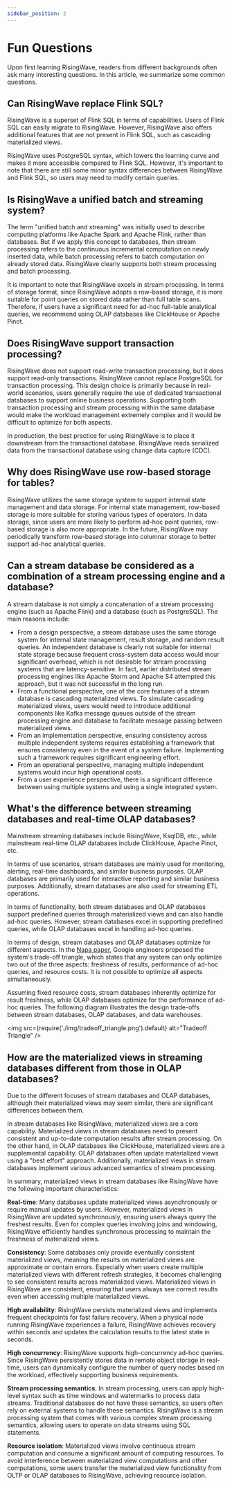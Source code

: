 ```yaml
---
sidebar_position: 2
---
```


# Fun Questions

Upon first learning RisingWave, readers from different backgrounds often ask many interesting questions. In this article, we summarize some common questions.

## Can RisingWave replace Flink SQL?

RisingWave is a superset of Flink SQL in terms of capabilities. Users of Flink SQL can easily migrate to RisingWave. However, RisingWave also offers additional features that are not present in Flink SQL, such as cascading materialized views.

RisingWave uses PostgreSQL syntax, which lowers the learning curve and makes it more accessible compared to Flink SQL. However, it's important to note that there are still some minor syntax differences between RisingWave and Flink SQL, so users may need to modify certain queries.

## Is RisingWave a unified batch and streaming system?

The term "unified batch and streaming" was initially used to describe computing platforms like Apache Spark and Apache Flink, rather than databases. But if we apply this concept to databases, then stream processing refers to the continuous incremental computation on newly inserted data, while batch processing refers to batch computation on already stored data. RisingWave clearly supports both stream processing and batch processing.

It is important to note that RisingWave excels in stream processing. In terms of storage format, since RisingWave adopts a row-based storage, it is more suitable for point queries on stored data rather than full table scans. Therefore, if users have a significant need for ad-hoc full-table analytical queries, we recommend using OLAP databases like ClickHouse or Apache Pinot.

## Does RisingWave support transaction processing?

RisingWave does not support read-write transaction processing, but it does support read-only transactions. RisingWave cannot replace PostgreSQL for transaction processing. This design choice is primarily because in real-world scenarios, users generally require the use of dedicated transactional databases to support online business operations. Supporting both transaction processing and stream processing within the same database would make the workload management extremely complex and it would be difficult to optimize for both aspects.

In production, the best practice for using RisingWave is to place it downstream from the transactional database. RisingWave reads serialized data from the transactional database using change data capture (CDC).

## Why does RisingWave use row-based storage for tables?

RisingWave utilizes the same storage system to support internal state management and data storage. For internal state management, row-based storage is more suitable for storing various types of operators. In data storage, since users are more likely to perform ad-hoc point queries, row-based storage is also more appropriate. In the future, RisingWave may periodically transform row-based storage into columnar storage to better support ad-hoc analytical queries.

## Can a stream database be considered as a combination of a stream processing engine and a database?

A stream database is not simply a concatenation of a stream processing engine (such as Apache Flink) and a database (such as PostgreSQL). The main reasons include:

* From a design perspective, a stream database uses the same storage system for internal state management, result storage, and random result queries. An independent database is clearly not suitable for internal state storage because frequent cross-system data access would incur significant overhead, which is not desirable for stream processing systems that are latency-sensitive. In fact, earlier distributed stream processing engines like Apache Storm and Apache S4 attempted this approach, but it was not successful in the long run.
* From a functional perspective, one of the core features of a stream database is cascading materialized views. To simulate cascading materialized views, users would need to introduce additional components like Kafka message queues outside of the stream processing engine and database to facilitate message passing between materialized views.
* From an implementation perspective, ensuring consistency across multiple independent systems requires establishing a framework that ensures consistency even in the event of a system failure. Implementing such a framework requires significant engineering effort.
* From an operational perspective, managing multiple independent systems would incur high operational costs.
* From a user experience perspective, there is a significant difference between using multiple systems and using a single integrated system.

## What's the difference between streaming databases and real-time OLAP databases?

Mainstream streaming databases include RisingWave, KsqlDB, etc., while mainstream real-time OLAP databases include ClickHouse, Apache Pinot, etc.

In terms of use scenarios, stream databases are mainly used for monitoring, alerting, real-time dashboards, and similar business purposes. OLAP databases are primarily used for interactive reporting and similar business purposes. Additionally, stream databases are also used for streaming ETL operations.

In terms of functionality, both stream databases and OLAP databases support predefined queries through materialized views and can also handle ad-hoc queries. However, stream databases excel in supporting predefined queries, while OLAP databases excel in handling ad-hoc queries.

In terms of design, stream databases and OLAP databases optimize for different aspects. In the [Napa paper](http://www.vldb.org/pvldb/vol14/p2986-sankaranarayanan.pdf), Google engineers proposed the system's trade-off triangle, which states that any system can only optimize two out of the three aspects: freshness of results, performance of ad-hoc queries, and resource costs. It is not possible to optimize all aspects simultaneously.

Assuming fixed resource costs, stream databases inherently optimize for result freshness, while OLAP databases optimize for the performance of ad-hoc queries. The following diagram illustrates the design trade-offs between stream databases, OLAP databases, and data warehouses.

<img
  src={require('./img/tradeoff_triangle.png').default}
  alt="Tradeoff Triangle"
/>

## How are the materialized views in streaming databases different from those in OLAP databases?

Due to the different focuses of stream databases and OLAP databases, although their materialized views may seem similar, there are significant differences between them.

In stream databases like RisingWave, materialized views are a core capability. Materialized views in stream databases need to present consistent and up-to-date computation results after stream processing. On the other hand, in OLAP databases like ClickHouse, materialized views are a supplemental capability. OLAP databases often update materialized views using a "best effort" approach. Additionally, materialized views in stream databases implement various advanced semantics of stream processing.

In summary, materialized views in stream databases like RisingWave have the following important characteristics:

**Real-time**: Many databases update materialized views asynchronously or require manual updates by users. However, materialized views in RisingWave are updated synchronously, ensuring users always query the freshest results. Even for complex queries involving joins and windowing, RisingWave efficiently handles synchronous processing to maintain the freshness of materialized views.

**Consistency**: Some databases only provide eventually consistent materialized views, meaning the results on materialized views are approximate or contain errors. Especially when users create multiple materialized views with different refresh strategies, it becomes challenging to see consistent results across materialized views. Materialized views in RisingWave are consistent, ensuring that users always see correct results even when accessing multiple materialized views.

**High availability**: RisingWave persists materialized views and implements frequent checkpoints for fast failure recovery. When a physical node running RisingWave experiences a failure, RisingWave achieves recovery within seconds and updates the calculation results to the latest state in seconds.

**High concurrency**: RisingWave supports high-concurrency ad-hoc queries. Since RisingWave persistently stores data in remote object storage in real-time, users can dynamically configure the number of query nodes based on the workload, effectively supporting business requirements.

**Stream processing semantics**: In stream processing, users can apply high-level syntax such as time windows and watermarks to process data streams. Traditional databases do not have these semantics, so users often rely on external systems to handle these semantics. RisingWave is a stream processing system that comes with various complex stream processing semantics, allowing users to operate on data streams using SQL statements.

**Resource isolation**: Materialized views involve continuous stream computation and consume a significant amount of computing resources. To avoid interference between materialized view computations and other computations, some users transfer the materialized view functionality from OLTP or OLAP databases to RisingWave, achieving resource isolation.
